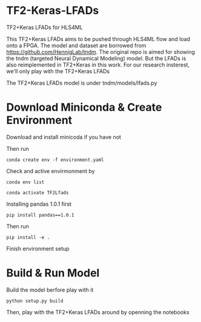 # TF2-Keras-LFADs
TF2+Keras LFADs for HLS4ML

This TF2+Keras LFADs aims to be pushed through HLS4ML flow and load onto a FPGA. The model and dataset are borrowed from https://github.com/HennigLab/tndm. The original repo is aimed for showing the tndm (targeted Neural Dynamical Modeling) model. But the LFADs is also reimplemented in TF2+Keras in this work. For our research insterest, we'll only play with the TF2+Keras LFADs 

The TF2+Keras LFADs model is under tndm/models/lfads.py

# Download Miniconda & Create Environment 
Download and install minicoda if you have not

Then run

`conda create env -f environment.yaml`

Check and active envirmonment by

`conda env list`

`conda activate TF2Lfads`

Installing pandas 1.0.1 first

`pip install pandas==1.0.1`

Then run

`pip install -e .`

Finish environment setup

# Build & Run Model
Build the model berfore play with it

`python setup.py build`

Then, play with the TF2+Keras LFADs around by openning the notebooks

